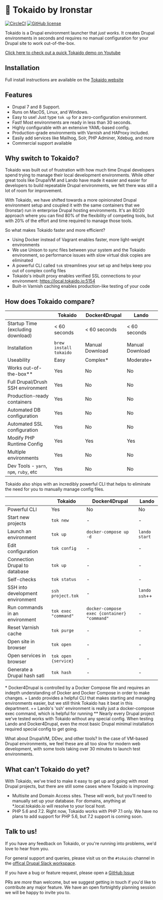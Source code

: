 # 🚅 Tokaido by Ironstar

[![CircleCI](https://circleci.com/gh/ironstar-io/tokaido.svg?style=shield)](https://circleci.com/gh/ironstar-io/tokaido)
[![GitHub license](https://img.shields.io/badge/license-BSD-blue.svg)](https://github.com/ironstar-io/tokaido)

Tokaido is a Drupal environment launcher that _just works_. It creates Drupal
environments in seconds and requires no manual configuration for your Drupal
site to work out-of-the-box. 

[Click here to check out a quick Tokaido demo on Youtube](https://www.youtube.com/watch?v=pxktV9zQUhM&lc=z23nhfs54myvifnwn04t1aokg1km2r2d2ts4lrdilt4xrk0h00410)

## Installation

Full install instructions are available on the [Tokaido website](https://tokaido.io/docs/getting-started/)

## Features

- Drupal 7 and 8 Support.
- Runs on MacOS, Linux, and Windows.
- Easy to use! Just type `tok up` for a zero-configuration environment.
- Fast! Most environments are ready in less than 30 seconds.
- Highly configurable with an extensive YAML-based config.
- Production-grade environments with Varnish and HAProxy included. 
- Easily add services like Mailhog, Solr, PHP Adminer, Xdebug, and more
- Commercial support available

## Why switch to Tokaido?

Tokaido was built out of frustration with how much time Drupal developers spend
trying to manage their local development environments. While other great tools
like DrupalVM and Lando have made it easier and easier for developers to build
repeatable Drupal environments, we felt there was still a lot of room for 
improvement. 

With Tokaido, we have shifted towards a more opinionated Drupal environment 
setup and coupled it with the same containers that we (Ironstar) run in 
enterprise Drupal hosting environments. It's an 80/20 approach where you can
find 80% of the flexibility of competing tools, but with 20% of the effort and
time required to manage those tools. 

So what makes Tokaido faster and more efficient?

- Using Docker instead of Vagrant enables faster, more light-weight environments
- We use Unison to sync files between your system and the Tokaido environment, so performance issues with slow virtual disk copies are eliminated
- A powerful CLI called `tok` streamlines your set up and helps keep you out of complex config files
- Tokaido's inbuilt proxy enables verified SSL connections to your environment: https://local.tokaido.io:5154
- Built-in Varnish caching enables production-like testing of your code

## How does Tokaido compare?

|                                        | Tokaido                | Docker4Drupal   | Lando           |
|----------------------------------------|------------------------|-----------------|-----------------|
| Startup Time (excluding download)      | < 60 seconds           | < 60 seconds    | < 60 seconds    |
| Installation                           | `brew install tokaido` | Manual Download | Manual Download |
| Useability                             | Easy                   | Complex*        | Moderate+       |
| Works out-of-the-box**                 | Yes                    | No              | No              |
| Full Drupal/Drush SSH environment      | Yes                    | No              | No              |
| Production-ready containers            | Yes                    | No              | No              |
| Automated DB configuration             | Yes                    | No              | No              |
| Automated SSL configuration            | Yes                    | No              | No              |
| Modify PHP Runtime Config              | Yes                    | Yes             | Yes             |
| Multiple environments                  | Yes                    | No              | No              |
| Dev Tools - `yarn`, `npm`, `ruby`, etc | Yes                    | No              | No              |

Tokaido also ships with an incredibly powerful CLI that helps to eliminate the
need for you to manually manage config files. 

|                                  | Tokaido              | Docker4Drupal                               | Lando         |
|----------------------------------|----------------------|---------------------------------------------|---------------|
| Powerful CLI                     | Yes                  | No                                          | No            |
| Start new projects               | `tok new`            | -                                           | -             |
| Launch an environment            | `tok up`             | `docker-compose up -d`                      | `lando start` |
| Edit configuration               | `tok config`         | -                                           | -             |
| Connection Drupal to database    | `tok up`             | -                                           | -             |
| Self-checks                      | `tok status`         | -                                           | -             |
| SSH into development environment | `ssh project.tok`    | -                                           | `lando ssh`++ |
| Run commands in an environment   | `tok exec "command"` | `docker-compose exec {container} "command"` | -             |
| Reset Varnish cache              | `tok purge`          | -                                           | -             |
| Open site in browser             | `tok open`           | -                                           | -             |
| Open services in browser         | `tok open {service}` | -                                           | -             |
| Generate a Drupal hash satl      | `tok hash`           | -                                           | -             |


\* Docker4Drupal is controlled by a Docker Compose file and requires an indepth
understanding of Docker and Docker Compose in order to make changes. 
\+ Lando provides a helpful CLI that makes starting and managing environments
easier, but we still think Tokaido has it beat in this department. 
\+\+ Lando's 'ssh' environment is really just a docker-compose exec command, 
which is helpful for running 
\*\* Nearly every Drupal project we've tested works with Tokaido without any 
special config. When testing Lando and Docker4Drupal, even the most basic Drupal
minimal installation required special config to get going. 

What about DrupalVM, DDev, and other tools? In the case of VM-based Drupal
environments, we feel these are all too slow for modern web development, with
some tools taking over 30 minutes to launch test environments. 

## What can't Tokaido do yet?

With Tokaido, we've tried to make it easy to get up and going with most Drupal
projects, but there are still some cases where Tokaido is improving:

- Multisite and Domain Access sites. These will work, but you'll need to manually set up your database. For domains, anything at *.local.tokaido.io will resolve to your local host. 
- PHP 5.6 and 7.2. Right now, Tokaido works with PHP 7.1 only. We have no plans to add support for PHP 5.6, but 7.2 support is coming soon. 

## Talk to us! 

If you have any feedback on Tokaido, or you're running into problems, we'd love
to hear from you.

For general support and queries, please visit us on the `#tokaido` channel in
the [offical Drupal Slack workspace](https://www.drupal.org/slack). 

If you have a bug or feature request, please open a [GitHub Issue](https://github.com/ironstar-io/tokaido/issues/new/choose)

PRs are _more_ than welcome, but we suggest getting in touch if you'd like to
contribute any major feature. We have an open fortnightly planning session we
will be happy to invite you to. 
